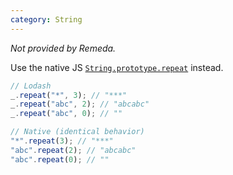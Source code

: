 ```yaml
---
category: String
---
```


_Not provided by Remeda._

Use the native JS [`String.prototype.repeat`](https://developer.mozilla.org/en-US/docs/Web/JavaScript/Reference/Global_Objects/String/repeat) instead.

```ts
// Lodash
_.repeat("*", 3); // "***"
_.repeat("abc", 2); // "abcabc"
_.repeat("abc", 0); // ""

// Native (identical behavior)
"*".repeat(3); // "***"
"abc".repeat(2); // "abcabc"
"abc".repeat(0); // ""
```
